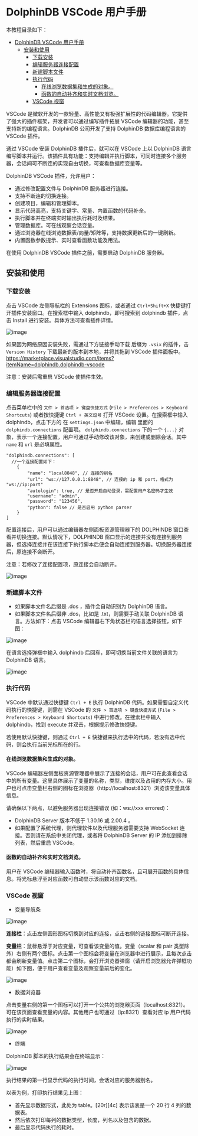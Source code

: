 # DolphinDB VSCode 用户手册

本教程目录如下：

- [DolphinDB VSCode 用户手册](#dolphindb-vscode-用户手册)
  - [安装和使用](#安装和使用)
    - [下载安装](#下载安装)
    - [编辑服务器连接配置](#编辑服务器连接配置)
    - [新建脚本文件](#新建脚本文件)
    - [执行代码](#执行代码)
      - [在线浏览数据集和生成的对象。](#在线浏览数据集和生成的对象)
      - [函数的自动补齐和实时文档浏览。](#函数的自动补齐和实时文档浏览)
    - [VSCode 视窗](#vscode-视窗)

VSCode 是微软开发的一款轻量、高性能又有极强扩展性的代码编辑器。它提供了强大的插件框架，开发者可以通过编写插件拓展 VSCode 编辑器的功能，甚至支持新的编程语言。DolphinDB 公司开发了支持 DolphinDB 数据库编程语言的 VSCode 插件。

通过 VSCode 安装 DolphinDB 插件后，就可以在 VSCode 上以 DolphinDB 语言编写脚本并运行。该插件具有功能：支持编辑并执行脚本，可同时连接多个服务器，会话间可不断连的实现自由切换，可查看数据库变量等。

DolphinDB VSCode 插件，允许用户：

- 通过修改配置文件与 DolphinDB 服务器进行连接。
- 支持不断连的切换连接。
- 创建项目，编辑和管理脚本。
- 显示代码高亮，支持关键字、常量、内置函数的代码补全。
- 执行脚本并在终端实时输出执行耗时及结果。
- 管理数据库。可在线观察会话变量。
- 通过浏览器在线浏览数据表/向量/矩阵等，支持数据更新后的一键刷新。
- 内置函数参数提示、实时查看函数功能及用法。

在使用 DolphinDB VSCode 插件之前，需要启动 DolphinDB 服务器。

## 安装和使用

### 下载安装

点击 VSCode 左侧导航栏的 Extensions 图标，或者通过 `Ctrl+Shift+X` 快捷键打开插件安装窗口。在搜索框中输入 dolphindb，即可搜索到 dolphindb 插件，点击 Install 进行安装。具体方法可查看插件详情。

![image](images/VSCode/8.png?raw=true)

如果因为网络原因安装失败，需通过下方链接手动下载 后缀为 `.vsix` 的插件，击 `Version History` 下载最新的版本到本地，并将其拖到 VSCode 插件面板中。  
https://marketplace.visualstudio.com/items?itemName=dolphindb.dolphindb-vscode

注意：安装后需重启 VSCode 使插件生效。

### 编辑服务器连接配置

 点击菜单栏中的  `文件 > 首选项 > 键盘快捷方式` (`File > Preferences > Keyboard Shortcuts`)  或者按快捷键 `Ctrl + 英文逗号` 打开 VSCode 设置。在搜索框中输入 dolphindb，点击下方的 在 `settings.json` 中编辑，编辑 里面的 `dolphindb.connections` 配置项。 `dolphindb.connections` 下的一个 `{...}` 对象，表示一个连接配置，用户可通过手动修改该对象，来创建或删除会话。其中 `name` 和 `url` 是必填属性。

```
"dolphindb.connections": [
  //一个连接配置如下：
    {
        "name": "local8848", // 连接的别名
        "url": "ws://127.0.0.1:8848", // 连接的 ip 和 port，格式为 "ws://ip:port"
        "autologin": true, // 是否开启自动登录，需配置用户名密码才生效
        "username": "admin",
        "password": "123456",
        "python": false // 是否启用 python parser
    }
]
```

配置连接后，用户可以通过编辑器左侧面板资源管理器下的 DOLPHINDB 窗口查看并切换连接。默认情况下，DOLPHINDB 窗口显示的连接并没有连接到服务器，但选择连接并在该连接下执行脚本后便会自动连接到服务器。切换服务器连接后，原连接不会断开。

注意：若修改了连接配置项，原连接会自动断开。

![image](images/VSCode/1.png)

### 新建脚本文件

- 如果脚本文件名后缀是 .dos ，插件会自动识别为 DolphinDB 语言。
- 如果脚本文件名后缀非 .dos，比如是  .txt，则需要手动关联 DolphinDB 语言。方法如下：点击 VSCode 编辑器右下角状态栏的语言选择按钮，如下图：
  
![image](images/VSCode/2.png)

在语言选择弹框中输入 dolphindb 后回车，即可切换当前文件关联的语言为 DolphinDB 语言。
  
![image](images/VSCode/3.png)

### 执行代码

VSCode 中默认通过快捷键 `Ctrl + E` 执行 DolphinDB 代码。如果需要自定义代码执行的快捷键，则需在 VSCode 的 `文件 > 首选项 > 键盘快捷方式` (`File > Preferences > Keyboard Shortcuts`) 中进行修改。在搜索栏中输入 dolphindb，找到 execute 并双击，根据提示修改快捷键。

若使用默认快捷键，则通过 `Ctrl + E` 快捷键来执行选中的代码，若没有选中代码，则会执行当前光标所在的行。  

#### 在线浏览数据集和生成的对象。

VSCode 编辑器左侧面板资源管理器中展示了连接的会话，用户可在此查看会话中的所有变量。这里具体展示了变量的名称，类型，维度以及占用的内存大小。用户也可点击变量栏右侧的图标在浏览器（http://localhost:8321）浏览该变量具体信息。

请确保以下两点，以避免服务器出现连接错误 (如：ws://xxx errored)：

- DolphinDB Server 版本不低于 1.30.16 或 2.00.4 。
- 如果配置了系统代理，则代理软件以及代理服务器需要支持 WebSocket 连接。否则请在系统中关闭代理，或者将 DolphinDB Server 的 IP 添加到排除列表，然后重启 VSCode。

#### 函数的自动补齐和实时文档浏览。

用户在 VSCode 编辑器输入函数时，将自动补齐函数名，且可展开函数的具体信息。将光标悬浮至对应函数可自动显示该函数对应的文档。

### VSCode 视窗

- 变量导航条
  
![image](images/VSCode/4.png)

**连接栏**：点击左侧圆形图标切换到对应的连接，点击右侧的链接图标可断开连接。

**变量栏**：鼠标悬浮于对应变量，可查看该变量的值。变量（scalar 和 pair 类型除外）右侧有两个图标。点击第一个图标会将变量在浏览器中进行展示，且每次点击都会刷新变量值。点击第二个图标，会打开浏览器弹窗（请开启浏览器允许弹框功能）如下图，便于用户查看变量及观察变量前后的变化。

![image](images/VSCode/5.png)

- 数据浏览器

点击变量右侧的第一个图标可以打开一个公共的浏览器页面（localhost:8321）。可在该页面查看变量的内容。其他用户也可通过（ip:8321）查看对应 ip 用户代码执行的实时结果。

![image](images/VSCode/6.png)

- 终端

DolphinDB 脚本的执行结果会在终端显示：

![image](images/VSCode/7.png)

执行结果的第一行显示代码的执行时间，会话对应的服务器别名。

以表为例，打印执行结果见上图：

- 首先显示数据形式，此处为 table。[20r][4c] 表示该表是一个 20 行 4 列的数据表。
- 然后依次打印每列的数据类型，长度，列名以及包含的数据。
- 最后显示代码执行的耗时。
